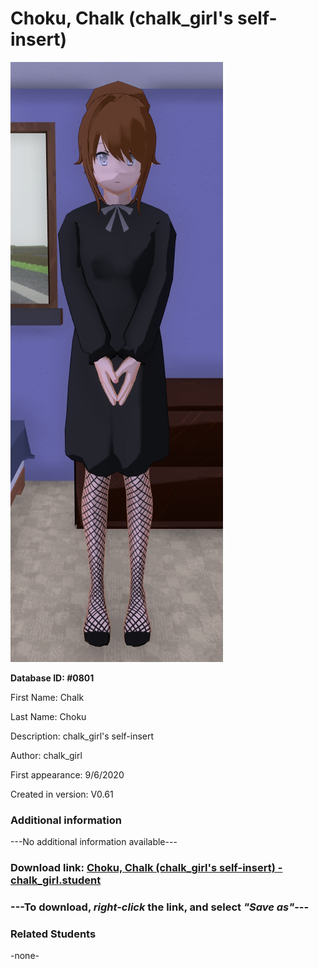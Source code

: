 # Choku, Chalk (chalk_girl's self-insert)

<img src="../../Files/Images/Choku, Chalk (chalk_girl's self-insert).png" title="Choku, Chalk (chalk_girl's self-insert) - chalk_girl">

**Database ID: #0801**

First Name: Chalk

Last Name: Choku

Description: chalk_girl's self-insert

Author: chalk_girl

First appearance: 9/6/2020

Created in version: V0.61

### Additional information

---No additional information available---

### Download link: <a href="https://raw.githubusercontent.com/Arbiter1223/Daigaku-Gurashi-Custom-Students/master/Files/Student%20Files/Choku%2C%20Chalk%20(chalk_girl's%20self-insert)%20-%20chalk_girl.student">Choku, Chalk (chalk_girl's self-insert) - chalk_girl.student</a>

### ---**To download, _right-click_ the link, and select _"Save as"_**---

### Related Students

-none-
